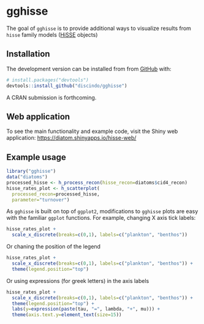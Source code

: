 
<!-- README.md is generated from README.Rmd. Please edit that file -->

# gghisse

<!-- badges: start -->

<!-- badges: end -->

The goal of `gghisse` is to provide additional ways to visualize results
from `hisse` family models
([HiSSE](https://cran.r-project.org/web/packages/hisse/index.html)
objects)

## Installation

<!-- You can install the released version of `gghisse` from [CRAN](https://CRAN.R-project.org) with: -->

<!-- ``` r -->

<!-- install.packages("gghisse") -->

<!-- ``` -->

The development version can be installed from from
[GitHub](https://github.com/) with:

``` r
# install.packages("devtools")
devtools::install_github("discindo/gghisse")
```

A CRAN submission is forthcoming.

## Web application

To see the main functionality and example code, visit the Shiny web
application: <https://diatom.shinyapps.io/hisse-web/>

## Example usage

``` r
library("gghisse")
data("diatoms")
processed_hisse <- h_process_recon(hisse_recon=diatoms$cid4_recon)
hisse_rates_plot <- h_scatterplot(
  processed_recon=processed_hisse,
  parameter="turnover")
```

As `gghisse` is built on top of `ggplot2`, modifications to `gghisse`
plots are easy with the familiar `ggplot` functions. For example,
changing X axis tick labels:

``` r
hisse_rates_plot +
  scale_x_discrete(breaks=c(0,1), labels=c("plankton", "benthos"))
```

Or chaning the position of the legend

``` r
hisse_rates_plot +
  scale_x_discrete(breaks=c(0,1), labels=c("plankton", "benthos")) +
  theme(legend.position="top")
```

Or using expressions (for greek letters) in the axis labels

``` r
hisse_rates_plot +
  scale_x_discrete(breaks=c(0,1), labels=c("plankton", "benthos")) +
  theme(legend.position="top") +
  labs(y=expression(paste(tau, "=", lambda, "+", mu))) +
  theme(axis.text.y=element_text(size=15))
```
